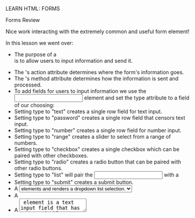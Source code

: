 LEARN HTML: FORMS

Forms Review

Nice work interacting with the extremely common and useful form element!

In this lesson we went over:

* The purpose of a <form> is to allow users to input information and send it.
* The <form>'s action attribute determines where the form's information goes.
* The <form>'s method attribute determines how the information is sent and processed.
* To add fields for users to input information we use the <input> element and set the type attribute to a field of our choosing:
* Setting type to "text" creates a single row field for text input.
* Setting type to "password" creates a single row field that censors text input.
* Setting type to "number" creates a single row field for number input.
* Setting type to "range" creates a slider to select from a range of numbers.
* Setting type to "checkbox" creates a single checkbox which can be paired with other checkboxes.
* Setting type to "radio" creates a radio button that can be paired with other radio buttons.
* Setting type to "list" will pair the <input> with a <datalist> element.
* Setting type to "submit" creates a submit button.
* A <select> element is populated with <option> elements and renders a dropdown list selection.
* A <datalist> element is populated with <option> elements and works with an <input> to search through choices.
* A <textarea> element is a text input field that has a customizable area.
* When a <form> is submitted, the name of the fields that accept input and the value of those fields are sent as name=value pairs.
* Using the <form> element in conjunction with the other elements listed above allows us to create sites that take in consideration the wants and needs of our users. Take the opportunity to take what you've learned and apply it!

**Instructions:**
If you want to challenge yourself:

* Create a form with multiple fields that accept user input.
* Add two separate sets of radio buttons or checkboxes.
* Search how to add placeholder (hint hint) to an input field. A placeholder shows ups when the field has no value, it disappears after the user types or selects something in the field.

```html
<!DOCTYPE html>
<html lang="en" dir="ltr">
  <head>
    <meta charset="utf-8">
    <link rel="stylesheet" type="text/css" href="style.css">
    <link href="https://fonts.googleapis.com/css?family=Rubik" rel="stylesheet">
    <title>Forms Review</title>
  </head>
  <body>
    <section id="overlay">
      <img src="https://s3.amazonaws.com/codecademy-content/courses/web-101/unit-6/htmlcss1-img_burger-logo.svg" alt="Davie's Burgers Logo" id="logo">
      <hr>
      <form action="submission.html" method="POST">
				<h1>Create a burger!</h1>
        <section class="protein">
          <label for="patty">What type of protein would you like?</label>
    			<input type="text" name="patty" id="patty">
        </section>
        <hr>
        
        <section class="patties">
          <label for="amount">How many patties would you like?</label>
          <input type="number" name="amount" id="amount">
        </section>
        <hr>
        
        <section class="cooked">
          <label for="doneness">How do you want your patty cooked</label>
          <br>
          <span>Rare</span>
          <input type="range" name="doneness" id="doneness" value="3" min="1" max="5">
          <span>Well-Done</span>
        </section>
        <hr>
        
        <section class="toppings">
          <span>What toppings would you like?</span>
          <br>
          <input type="checkbox" name="topping" id="lettuce" value="lettuce">
          <label for="lettuce">Lettuce</label>
          <input type="checkbox" name="topping" id="tomato" value="tomato">
          <label for="tomato">Tomato</label>
          <input type="checkbox" name="topping" id="onion" value="onion">
          <label for="onion">Onion</label>
        </section>
        <hr>
        
        <section class="cheesy">
          <span>Would you like to add cheese?</span>
          <br>
          <input type="radio" name="cheese" id="yes" value="yes">
          <label for="yes">Yes</label>
          <input type="radio" name="cheese" id="no" value="yes">
          <label for="no">No</label>
        </section>
        <hr>
       
        <section class="bun-type">
          <label for="bun">What type of bun would you like?</label>
          <select name="bun" id="bun">
            <option value="sesame">Sesame</option>
            <option value="potatoe">Potato</option>
            <option value="pretzel">Pretzel</option>
          </select>
        </section>
        <hr>
        
        <section class="sauce-selection">
          <label for="sauce">What type of sauce would you like?</label>
          <input list="sauces" id="sauce" name="sauce">
          <datalist id="sauces">
            <option value="ketchup"></option>
            <option value="mayo"></option>
            <option value="mustard"></option>
          </datalist>
        </section>
        <hr>
        <section class="extra-info">
          <label for="extra">Anything else you want to add?</label>
          <br>
          <textarea id="extra" name="extra" rows="3" cols="40"></textarea>
        </section>
        <hr>

        <section class="submission">
          <input type="submit" value="Submit">
        </section>
      </form>
    </section>
  </body>
</html>
```
